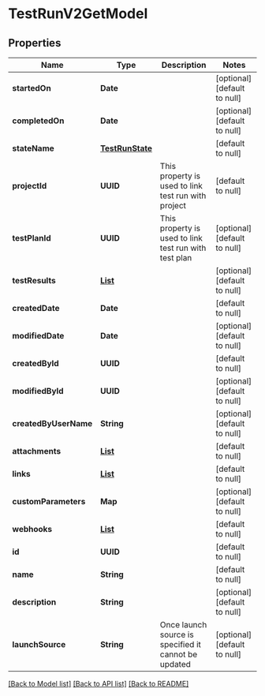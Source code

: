 # TestRunV2GetModel
## Properties

| Name | Type | Description | Notes |
|------------ | ------------- | ------------- | -------------|
| **startedOn** | **Date** |  | [optional] [default to null] |
| **completedOn** | **Date** |  | [optional] [default to null] |
| **stateName** | [**TestRunState**](TestRunState.md) |  | [default to null] |
| **projectId** | **UUID** | This property is used to link test run with project | [default to null] |
| **testPlanId** | **UUID** | This property is used to link test run with test plan | [optional] [default to null] |
| **testResults** | [**List**](TestResultV2GetModel.md) |  | [optional] [default to null] |
| **createdDate** | **Date** |  | [default to null] |
| **modifiedDate** | **Date** |  | [optional] [default to null] |
| **createdById** | **UUID** |  | [default to null] |
| **modifiedById** | **UUID** |  | [optional] [default to null] |
| **createdByUserName** | **String** |  | [optional] [default to null] |
| **attachments** | [**List**](AttachmentModel.md) |  | [default to null] |
| **links** | [**List**](LinkModel.md) |  | [default to null] |
| **customParameters** | **Map** |  | [optional] [default to null] |
| **webhooks** | [**List**](NamedEntityModel.md) |  | [default to null] |
| **id** | **UUID** |  | [default to null] |
| **name** | **String** |  | [default to null] |
| **description** | **String** |  | [optional] [default to null] |
| **launchSource** | **String** | Once launch source is specified it cannot be updated | [optional] [default to null] |

[[Back to Model list]](../README.md#documentation-for-models) [[Back to API list]](../README.md#documentation-for-api-endpoints) [[Back to README]](../README.md)

